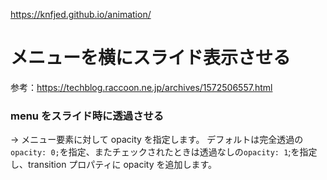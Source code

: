 https://knfjed.github.io/animation/

# メニューを横にスライド表示させる

参考：https://techblog.raccoon.ne.jp/archives/1572506557.html

### menu をスライド時に透過させる

→ メニュー要素に対して opacity を指定します。
デフォルトは完全透過の`opacity: 0;`を指定、またチェックされたときは透過なしの`opacity: 1`;を指定し、transition プロパティに opacity を追加します。

